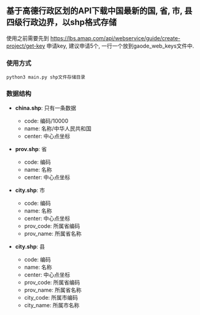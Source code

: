 ## 基于高德行政区划的API下载中国最新的国, 省, 市, 县四级行政边界，以shp格式存储

使用之前需要先到 https://lbs.amap.com/api/webservice/guide/create-project/get-key 申请key, 建议申请5个, 一行一个放到gaode_web_keys文件中.

### 使用方式
```
python3 main.py shp文件存储目录
```


### 数据结构
- **china.shp**: 只有一条数据
  - code: 编码/10000
  - name: 名称/中华人民共和国
  - center: 中心点坐标

- **prov.shp**: 省
  - code: 编码
  - name: 名称
  - center: 中心点坐标

- **city.shp**: 市
  - code: 编码
  - name: 名称
  - center: 中心点坐标
  - prov_code: 所属省编码
  - prov_name: 所属省名称
  
- **city.shp**: 县
  - code: 编码
  - name: 名称
  - center: 中心点坐标
  - prov_code: 所属省编码
  - prov_name: 所属省名称
  - city_code: 所属市编码
  - city_name: 所属市名称